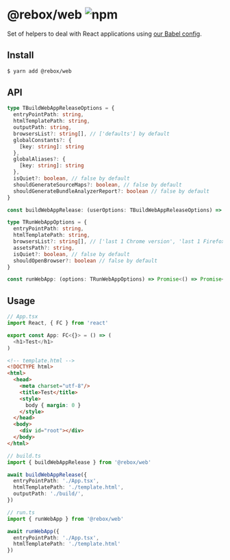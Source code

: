 # @rebox/web ![npm](https://flat.badgen.net/npm/v/@rebox/web)

Set of helpers to deal with React applications using [our Babel config](https://github.com/nextools/metarepo/blob/master/packages/nextools/babel-config/src/web.js).

## Install

```sh
$ yarn add @rebox/web
```

## API

```ts
type TBuildWebAppReleaseOptions = {
  entryPointPath: string,
  htmlTemplatePath: string,
  outputPath: string,
  browsersList?: string[], // ['defaults'] by default
  globalConstants?: {
    [key: string]: string
  },
  globalAliases?: {
    [key: string]: string
  },
  isQuiet?: boolean, // false by default
  shouldGenerateSourceMaps?: boolean, // false by default
  shouldGenerateBundleAnalyzerReport?: boolean // false by default
}

const buildWebAppRelease: (userOptions: TBuildWebAppReleaseOptions) => Promise<void>
```

```ts
type TRunWebAppOptions = {
  entryPointPath: string,
  htmlTemplatePath: string,
  browsersList?: string[], // ['last 1 Chrome version', 'last 1 Firefox version'] by default
  assetsPath?: string,
  isQuiet?: boolean, // false by default
  shouldOpenBrowser?: boolean // false by default
}

const runWebApp: (options: TRunWebAppOptions) => Promise<() => Promise<void>>
```

## Usage

```ts
// App.tsx
import React, { FC } from 'react'

export const App: FC<{}> = () => (
  <h1>Test</h1>
)
```

```html
<!-- template.html -->
<!DOCTYPE html>
<html>
  <head>
    <meta charset="utf-8"/>
    <title>Test</title>
    <style>
      body { margin: 0 }
    </style>
  </head>
  <body>
    <div id="root"></div>
  </body>
</html>
```

```ts
// build.ts
import { buildWebAppRelease } from '@rebox/web'

await buildWebAppRelease({
  entryPointPath: './App.tsx',
  htmlTemplatePath: './template.html',
  outputPath: './build/',
})
```

```ts
// run.ts
import { runWebApp } from '@rebox/web'

await runWebApp({
  entryPointPath: './App.tsx',
  htmlTemplatePath: './template.html'
})
```
